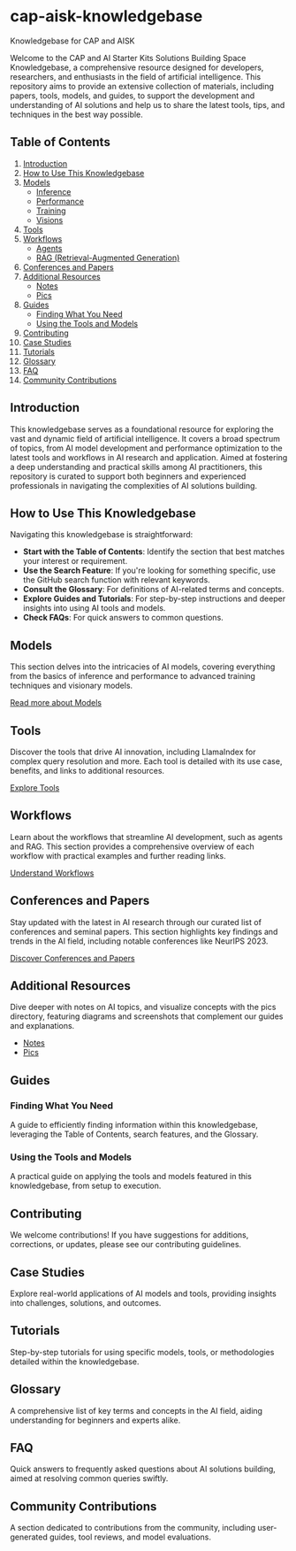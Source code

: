 # cap-aisk-knowledgebase
Knowledgebase for CAP and AISK

Welcome to the CAP and AI Starter Kits Solutions Building Space Knowledgebase, a comprehensive resource designed for developers, researchers, and enthusiasts in the field of artificial intelligence. This repository aims to provide an extensive collection of materials, including papers, tools, models, and guides, to support the development and understanding of AI solutions and help us to share the latest tools, tips, and techniques in the best way possible.

## Table of Contents

1. [Introduction](./_01_Introduction/README.md)
2. [How to Use This Knowledgebase](./_02_HowToUseThisKnowledgebase/README.md)
3. [Models](./_03_Models/README.md)
   - [Inference](_03_Models/_01_Inference.md)
   - [Performance](_03_Models/_02_Performance.md)
   - [Training](_03_Models/_03_Training.md)
   - [Visions](_03_Models/_04_Visions.md)
4. [Tools](./_04_Tools/README.md)
5. [Workflows](./_05_Workflows/README.md)
   - [Agents](_05_Workflows/_01_Agents.md)
   - [RAG (Retrieval-Augmented Generation)](_05_Workflows/_02_RAG.md)
6. [Conferences and Papers](./_06_ConferencesAndPapers/README.md)
7. [Additional Resources](./_07_AdditionalResources/README.md)
   - [Notes](_07_AdditionalResources/_01_Notes.md)
   - [Pics](_07_AdditionalResources/_02_Pics.md)
8. [Guides](./_08_Guides/README.md)
   - [Finding What You Need](_08_Guides/_01_FindingWhatYouNeed.md)
   - [Using the Tools and Models](_08_Guides/_02_UsingTheToolsAndModels.md)
9. [Contributing](./_09_Contributing/README.md)
10. [Case Studies](./_10_CaseStudies/README.md)
11. [Tutorials](./_11_Tutorials/README.md)
12. [Glossary](./_12_Glossary/README.md)
13. [FAQ](./_13_FAQ/README.md)
14. [Community Contributions](./_14_CommunityContributions/README.md)

## Introduction

This knowledgebase serves as a foundational resource for exploring the vast and dynamic field of artificial intelligence. It covers a broad spectrum of topics, from AI model development and performance optimization to the latest tools and workflows in AI research and application. Aimed at fostering a deep understanding and practical skills among AI practitioners, this repository is curated to support both beginners and experienced professionals in navigating the complexities of AI solutions building.

## How to Use This Knowledgebase

Navigating this knowledgebase is straightforward:

- **Start with the Table of Contents**: Identify the section that best matches your interest or requirement.
- **Use the Search Feature**: If you're looking for something specific, use the GitHub search function with relevant keywords.
- **Consult the Glossary**: For definitions of AI-related terms and concepts.
- **Explore Guides and Tutorials**: For step-by-step instructions and deeper insights into using AI tools and models.
- **Check FAQs**: For quick answers to common questions.

## Models

This section delves into the intricacies of AI models, covering everything from the basics of inference and performance to advanced training techniques and visionary models. 

[Read more about Models](_03_Models/README.md)

## Tools

Discover the tools that drive AI innovation, including LlamaIndex for complex query resolution and more. Each tool is detailed with its use case, benefits, and links to additional resources.

[Explore Tools](_04_Tools/README.md)

## Workflows

Learn about the workflows that streamline AI development, such as agents and RAG. This section provides a comprehensive overview of each workflow with practical examples and further reading links.

[Understand Workflows](_05_Workflows/README.md)

## Conferences and Papers

Stay updated with the latest in AI research through our curated list of conferences and seminal papers. This section highlights key findings and trends in the AI field, including notable conferences like NeurIPS 2023.

[Discover Conferences and Papers](_06_ConferencesAndPapers/README.md)

## Additional Resources

Dive deeper with notes on AI topics, and visualize concepts with the pics directory, featuring diagrams and screenshots that complement our guides and explanations.

- [Notes](_07_AdditionalResources/_01_Notes.md)
- [Pics](_07_AdditionalResources/_02_Pics.md)

## Guides

### Finding What You Need

A guide to efficiently finding information within this knowledgebase, leveraging the Table of Contents, search features, and the Glossary.

### Using the Tools and Models

A practical guide on applying the tools and models featured in this knowledgebase, from setup to execution.

## Contributing

We welcome contributions! If you have suggestions for additions, corrections, or updates, please see our contributing guidelines.

## Case Studies

Explore real-world applications of AI models and tools, providing insights into challenges, solutions, and outcomes.

## Tutorials

Step-by-step tutorials for using specific models, tools, or methodologies detailed within the knowledgebase.

## Glossary

A comprehensive list of key terms and concepts in the AI field, aiding understanding for beginners and experts alike.

## FAQ

Quick answers to frequently asked questions about AI solutions building, aimed at resolving common queries swiftly.

## Community Contributions

A section dedicated to contributions from the community, including user-generated guides, tool reviews, and model evaluations.
